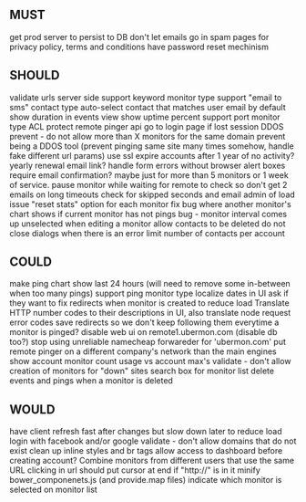 MUST
----------
get prod server to persist to DB
don't let emails go in spam
pages for privacy policy, terms and conditions
have password reset mechinism

SHOULD
----------
validate urls server side
support keyword monitor type
support "email to sms" contact type
auto-select contact that matches user email by default
show duration in events view
show uptime percent
support port monitor type
ACL protect remote pinger api
go to login page if lost session
DDOS prevent - do not allow more than X monitors for the same domain
prevent being a DDOS tool (prevent pinging same site many times somehow, handle fake different url params)
use ssl
expire accounts after 1 year of no activity? yearly renewal email link?
handle form errors without browser alert boxes
require email confirmation? maybe just for more than 5 monitors or 1 week of service.
pause monitor while waiting for remote to check so don't get 2 emails on long timeouts
check for skipped seconds and email admin of load issue
"reset stats" option for each monitor
fix bug where another monitor's chart shows if current monitor has not pings
bug - monitor interval comes up unselected when editing a monitor
allow contacts to be deleted
do not close dialogs when there is an error
limit number of contacts per account

COULD
----------
make ping chart show last 24 hours (will need to remove some in-between when too many pings)
support ping monitor type
localize dates in UI
ask if they want to fix redirects when monitor is created to reduce load
Translate HTTP number codes to their descriptions in UI, also translate node request error codes
save redirects so we don't keep following them everytime a monitor is pinged?
disable web ui on remote1.ubermon.com (disable db too?)
stop using unreliable namecheap forwareder for 'ubermon.com'
put remote pinger on a different company's network than the main engines
show account monitor count usage vs account max's
validate - don't allow creation of monitors for "down" sites
search box for monitor list
delete events and pings when a monitor is deleted

WOULD
----------
have client refresh fast after changes but slow down later to reduce load
login with facebook and/or google
validate - don't allow domains that do not exist
clean up inline styles and br tags
allow access to dashboard before creating account?
Combine monitors from different users that use the same URL
clicking in url should put cursor at end if "http://" is in it
minify bower_componenets.js (and provide.map files)
indicate which monitor is selected on monitor list
